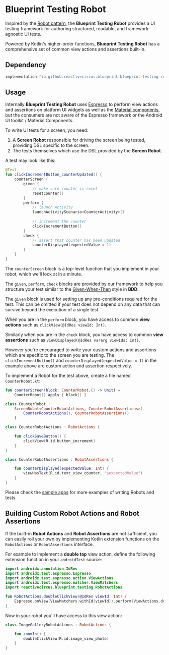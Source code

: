 # Blueprint Testing Robot

Inspired by the [Robot pattern][testing-robot-article], the **Blueprint Testing Robot** provides a UI testing framework for authoring structured, readable, and framework-agnostic UI tests.

Powered by Kotlin's higher-order functions, **Blueprint Testing Robot** has a comprehensive set of common view actions and assertions built-in.  
  
## Dependency

```groovy
implementation "io.github.reactivecircus.blueprint:blueprint-testing-robot:${blueprint_version}"
```

## Usage

Internally **Blueprint Testing Robot** uses [Espresso][espresso] to perform view actions and assertions on platform UI widgets as well as the [Material components][material-components], but the consumers are not aware of the Espresso framework or the Android UI toolkit / Material Components.

To write UI tests for a screen, you need:

1. A **Screen Robot** responsible for driving the screen being tested, providing DSL specific to the screen.
2. The tests themselves which use the DSL provided by the **Screen Robot**.

A test may look like this:

```kotlin
@Test
fun clickIncrementButton_counterUpdated() {
    counterScreen {
        given {
            // make sure counter is reset
            resetCounter()
        }
        perform {
            // launch Activity
            launchActivityScenario<CounterActivity>()
            
            // increment the counter
            clickIncrementButton()
        }
        check {
            // assert that counter has been updated
            counterDisplayed(expectedValue = 1)
        }
    }
}
```

The `counterScreen` block is a top-level function that you implement in your robot, which we'll look at in a minute.  

The `given`, `perform`, `check` blocks are provided by our framework to help you structure your test similar to the [Given-When-Then][given-when-then] style in **BDD**.

The `given` block is used for setting up any pre-conditions required for the test. This can be omitted if your test does not depend on any data that can survive beyond the execution of a single test.

When you are in the `perform` block, you have access to common **view actions** such as `clickView(@IdRes viewId: Int)`.

Similarly when you are in the `check` block, you have access to common **view assertions** such as `viewDisplayed(@IdRes vararg viewIds: Int)`.

However you're encouraged to write your custom actions and assertions which are specific to the screen you are testing. The `clickIncrementButton()` and `counterDisplayed(expectedValue = 1)` in the example above are custom action and assertion respectively.

To implement a Robot for the test above, create a file named `CounterRobot.kt`:

```kotlin
fun counterScreen(block: CounterRobot.() -> Unit) =
    CounterRobot().apply { block() }

class CounterRobot :
    ScreenRobot<CounterRobotActions, CounterRobotAssertions>(
        CounterRobotActions(), CounterRobotAssertions()
    )

class CounterRobotActions : RobotActions {

    fun clickSaveButton() {
        clickView(R.id.button_increment)
    }
}

class CounterRobotAssertions : RobotAssertions {

    fun counterDisplayed(expectedValue: Int) {
        viewHasText(R.id.text_view_counter, "$expectedValue")
    }
}
```

Please check the [sample apps][samples] for more examples of writing Robots and tests.

## Building Custom Robot Actions and Robot Assertions

If the built-in **Robot Actions** and **Robot Assertions** are not sufficient, you can easily roll your own by implementing Kotlin extension functions on the `RobotActions` or `RobotAssertions` interface.

For example to implement a **double tap** view action, define the following extension function in your `androidTest` source:

```kotlin
import androidx.annotation.IdRes
import androidx.test.espresso.Espresso
import androidx.test.espresso.action.ViewActions
import androidx.test.espresso.matcher.ViewMatchers
import reactivecircus.blueprint.testing.RobotActions

fun RobotActions.doubleClickView(@IdRes viewId: Int) {
    Espresso.onView(ViewMatchers.withId(viewId)).perform(ViewActions.doubleClick())
}
```

Now in your robot you'll have access to this view action:

```kotlin
class ImageGalleryRobotActions : RobotActions {

    fun zoomIn() {
        doubleClickView(R.id.image_view_photo)
    }
}
```

[testing-robot-article]: https://academy.realm.io/posts/kau-jake-wharton-testing-robots/
[espresso]: https://developer.android.com/training/testing/espresso 
[material-components]: https://github.com/material-components/material-components-android
[given-when-then]: https://martinfowler.com/bliki/GivenWhenThen.html
[samples]: https://github.com/ReactiveCircus/blueprint/tree/master/samples
